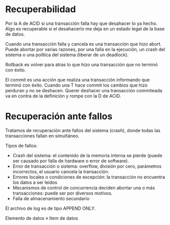 # Recuperabilidad
Por la A de ACID si una transacción falla hay que desahacer lo ya hecho. Algo es recuperable si el desahacerlo me deja en un estado legal de la base de datos. 

Cuando una transacción falla y cancela es una transacción que hizo abort. Puede abortar por varias razones, por una falla en la ejecución, un crash del sistema o una política del sistema (liberar de un deadlock).

Rollback es volver para atras lo que hizo una transacción que no terminó con éxito.

El commit es una acción que realiza una transacción informando que terminó con éxito. Cuando una T hace commit los cambios que hizo perduran y no se deshacen. Querer deshacer una transacción commiteada va en contra de la definición y rompe con la D de ACID.

# Recuperación ante fallos
Tratamos de recuperación ante fallos del sistema (crash), donde todas las transacciones fallan en simultáneo.

Tipos de fallos:
- Crash del sistema: el contenido de la memoria interna se pierde (puede ser causado por falla de hardware o error de software).
- Error de transacción o sistema: overflow, división por cero, parámetros incorrectos, el usuario cancela la transacción.
- Errores locales o condiciones de excepción: la transacción no encuentra los datos a ser leídos
- Mecanismos de control de concurrencia deciden abortar una o más transacciones: puede ser por diversos motivos.
- Falla de almacenamiento secundario

El archivo de log es de tipo APPEND ONLY.

Elemento de datos ≡ Item de datos